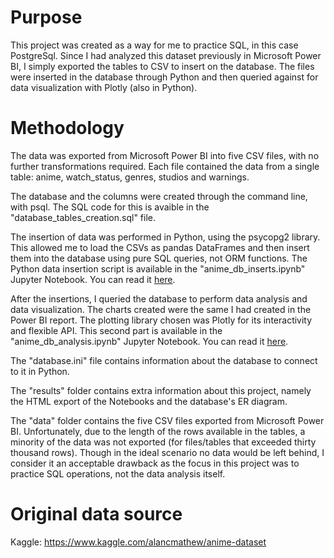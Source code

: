 # Purpose
This project was created as a way for me to practice SQL, in this case PostgreSql.
Since I had analyzed this dataset previously in Microsoft Power BI, I simply exported the tables to CSV to insert on the database. The files were inserted in the database through Python and then queried against for data visualization with Plotly (also in Python).

# Methodology
The data was exported from Microsoft Power BI into five CSV files, with no further transformations required. Each file contained the data from a single table: anime, watch_status, genres, studios and warnings.

The database and the columns were created through the command line, with psql. The SQL code for this is avaible in the "database_tables_creation.sql" file.

The insertion of data was performed in Python, using the psycopg2 library. This allowed me to load the CSVs as pandas DataFrames and then insert them into the database using pure SQL queries, not ORM functions. The Python data insertion script is available in the "anime_db_inserts.ipynb" Jupyter Notebook. You can read it [here](https://animedb-part-1--ze1598.repl.co/).

After the insertions, I queried the database to perform data analysis and data visualization. The charts created were the same I had created in the Power BI report. The plotting library chosen was Plotly for its interactivity and flexible API. This second part is available in the "anime_db_analysis.ipynb" Jupyter Notebook. You can read it [here](https://animedb-part-2--ze1598.repl.co/).

The "database.ini" file contains information about the database to connect to it in Python.

The "results" folder contains extra information about this project, namely the HTML export of the Notebooks and the database's ER diagram.

The "data" folder contains the five CSV files exported from Microsoft Power BI. Unfortunately, due to the length of the rows available in the tables, a minority of the data was not exported (for files/tables that exceeded thirty thousand rows). Though in the ideal scenario no data would be left behind, I consider it an acceptable drawback as the focus in this project was to practice SQL operations, not the data analysis itself.


# Original data source
Kaggle: https://www.kaggle.com/alancmathew/anime-dataset